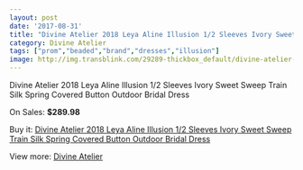 ```yaml
---
layout: post
date: '2017-08-31'
title: "Divine Atelier 2018 Leya Aline Illusion 1/2 Sleeves Ivory Sweet Sweep Train Silk Spring Covered Button Outdoor Bridal Dress"
category: Divine Atelier
tags: ["prom","beaded","brand","dresses","illusion"]
image: http://img.transblink.com/29289-thickbox_default/divine-atelier-2018-leya-aline-illusion-1-2-sleeves-ivory-sweet-sweep-train-silk-spring-covered-button-outdoor-bridal-dress.jpg
---
```

Divine Atelier 2018 Leya Aline Illusion 1/2 Sleeves Ivory Sweet Sweep Train Silk Spring Covered Button Outdoor Bridal Dress

On Sales: **$289.98**
<a href="https://www.transblink.com/en/divine-atelier/9605-divine-atelier-2018-leya-aline-illusion-1-2-sleeves-ivory-sweet-sweep-train-silk-spring-covered-button-outdoor-bridal-dress.html"><amp-img layout="responsive" width="600" height="600" src="//img.transblink.com/29289-thickbox_default/divine-atelier-2018-leya-aline-illusion-1-2-sleeves-ivory-sweet-sweep-train-silk-spring-covered-button-outdoor-bridal-dress.jpg" alt="Divine Atelier 2018 Leya Aline Illusion 1/2 Sleeves Ivory Sweet Sweep Train Silk Spring Covered Button Outdoor Bridal Dress 0" /></a>
<a href="https://www.transblink.com/en/divine-atelier/9605-divine-atelier-2018-leya-aline-illusion-1-2-sleeves-ivory-sweet-sweep-train-silk-spring-covered-button-outdoor-bridal-dress.html"><amp-img layout="responsive" width="600" height="600" src="//img.transblink.com/29292-thickbox_default/divine-atelier-2018-leya-aline-illusion-1-2-sleeves-ivory-sweet-sweep-train-silk-spring-covered-button-outdoor-bridal-dress.jpg" alt="Divine Atelier 2018 Leya Aline Illusion 1/2 Sleeves Ivory Sweet Sweep Train Silk Spring Covered Button Outdoor Bridal Dress 1" /></a>
<a href="https://www.transblink.com/en/divine-atelier/9605-divine-atelier-2018-leya-aline-illusion-1-2-sleeves-ivory-sweet-sweep-train-silk-spring-covered-button-outdoor-bridal-dress.html"><amp-img layout="responsive" width="600" height="600" src="//img.transblink.com/29291-thickbox_default/divine-atelier-2018-leya-aline-illusion-1-2-sleeves-ivory-sweet-sweep-train-silk-spring-covered-button-outdoor-bridal-dress.jpg" alt="Divine Atelier 2018 Leya Aline Illusion 1/2 Sleeves Ivory Sweet Sweep Train Silk Spring Covered Button Outdoor Bridal Dress 2" /></a>
<a href="https://www.transblink.com/en/divine-atelier/9605-divine-atelier-2018-leya-aline-illusion-1-2-sleeves-ivory-sweet-sweep-train-silk-spring-covered-button-outdoor-bridal-dress.html"><amp-img layout="responsive" width="600" height="600" src="//img.transblink.com/29290-thickbox_default/divine-atelier-2018-leya-aline-illusion-1-2-sleeves-ivory-sweet-sweep-train-silk-spring-covered-button-outdoor-bridal-dress.jpg" alt="Divine Atelier 2018 Leya Aline Illusion 1/2 Sleeves Ivory Sweet Sweep Train Silk Spring Covered Button Outdoor Bridal Dress 3" /></a>

Buy it: [Divine Atelier 2018 Leya Aline Illusion 1/2 Sleeves Ivory Sweet Sweep Train Silk Spring Covered Button Outdoor Bridal Dress](https://www.transblink.com/en/divine-atelier/9605-divine-atelier-2018-leya-aline-illusion-1-2-sleeves-ivory-sweet-sweep-train-silk-spring-covered-button-outdoor-bridal-dress.html "Divine Atelier 2018 Leya Aline Illusion 1/2 Sleeves Ivory Sweet Sweep Train Silk Spring Covered Button Outdoor Bridal Dress")

View more: [Divine Atelier](https://www.transblink.com/en/86-divine-atelier "Divine Atelier")